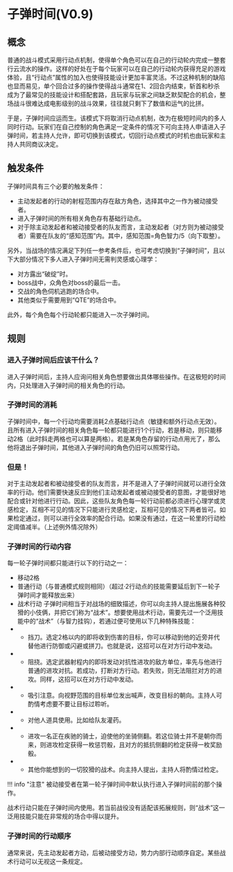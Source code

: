 # 子弹时间(V0.9)
## 概念
普通的战斗模式采用行动点机制，使得单个角色可以在自己的行动轮内完成一整套行云流水的操作。这样的好处在于每个玩家可以在自己的行动轮内获得充足的游戏体验，且“行动点”属性的加入也使得技能设计更加丰富灵活。不过这种机制的缺陷也显而易见，单个回合过多的操作使得战斗通常在1、2回合内结束，斩首和秒杀成为了最常见的技能设计和搭配套路，且玩家与玩家之间缺乏默契配合的机会，整场战斗很难达成电影级别的战斗效果，往往就只剩下了数值和运气的比拼。

于是，子弹时间应运而生。该模式下将取消行动点机制，改为在极短时间内的多人同时行动。玩家们在自己控制的角色满足一定条件的情况下可向主持人申请进入子弹时间，若主持人允许，即可切换到该模式，切回行动点模式的时机也由玩家和主持人共同商议决定。

## 触发条件
子弹时间具有三个必要的触发条件：

* 主动发起者的行动的射程范围内存在敌方角色，选择其中之一作为被动接受者。
* 进入子弹时间的所有相关角色存有基础行动点。
* 对于除主动发起者和被动接受者的队友而言，主动发起者（对方则为被动接受者）需要在队友的“感知范围”内。其中，感知范围=角色智力/5（向下取整）。

另外，当战场的情况满足下列任一参考条件后，也可考虑切换到“子弹时间”，且以下大部分情况下多人进入子弹时间无需判灵感或心理学：

* 对方露出“破绽”时。
* boss战中，众角色对boss的最后一击。
* 交战的角色伺机逃跑的场合中。
* 其他类似于需要用到“QTE”的场合中。

此外，每个角色每个行动轮都只能进入一次子弹时间。

## 规则
### 进入子弹时间后应该干什么？
进入子弹时间后，主持人应询问相关角色想要做出具体哪些操作。在这极短的时间内，只处理进入子弹时间的相关角色的行动。

### 子弹时间的消耗
子弹时间中，每一个行动均需要消耗2点基础行动点（敏捷和额外行动点无效）。且所有进入子弹时间的相关角色每一轮都只能进行1个行动，若是移动，则只能移动2格（此时斜走两格也可以算是两格）。若是某角色存留的行动点用光了，那么他将退出子弹时间，其他进入子弹时间的角色仍旧可以照常行动。

### 但是！
对于主动发起者和被动接受者的队友而言，并不是进入了子弹时间就可以进行全效率的行动。他们需要快速反应到他们主动发起者或被动接受者的意图，才能很好地配合或针对他进行行动。因此，这些队友角色每一轮行动前都必须进行心理学或灵感检定，互相不可见的情况下只能进行灵感检定，互相可见的情况下两者皆可。如果检定通过，则可以进行全效率的配合行动。如果没有通过，在这一轮里的行动检定阈值减半。（上述例外情况除外）

### 子弹时间的行动内容
每一轮子弹时间都只能进行以下的行动之一：

* 移动2格
* 普通行动（与普通模式规则相同）（超过·2行动点的技能需要延后到下一轮子弹时间才能释放出来）
* 战术行动
子弹时间相当于对战场的细致描述，你可以向主持人提出施展各种狡猾的小伎俩，并把它们称为“战术”。想要使用战术行动，需要先过一个泛用技能中的“战术”（与智力挂钩），若通过便可使用以下几种特殊技能：
* * 挡刀。选定2格以内的即将收到伤害的目标，你可以移动到他的近旁并代替他进行防御或闪避或拼刀。也就是说，这招可以在对方行动中发动。
* * 阻挠。选定武器射程内的即将发动对抗性进攻的敌方单位，率先与他进行普通的进攻对抗。若成功，打断对方行动。若失败，则无法阻拦对方的进攻。同样，这招可以在对方行动中发动。
* * 吸引注意。向视野范围的目标单位发出喊声，改变目标的朝向。主持人可酌情考虑要不要让目标过聆听。
* * 对他人道具使用。比如给队友灌药。
* * 进攻一名正在疾驰的骑士，迫使他的坐骑侧翻。若这位骑士并不是朝你而来，则进攻检定获得一枚惩罚骰，且对方的抵抗侧翻的检定获得一枚奖励骰。
* * 其他你能想到的一切狡猾的战术。向主持人提出，主持人将酌情过检定。

!!! info "注意"
    被动接受者在第一轮子弹时间中默认执行进入子弹时间前的那个操作。

战术行动只能在子弹时间内使用。若当前战役没有适配该拓展规则，则“战术”这一泛用技能只能在非常规的场合中得以提升。

### 子弹时间的行动顺序
通常来说，先主动发起者方动，后被动接受方动，势力内部行动顺序自定。某些战术行动可以无视这一条规定。